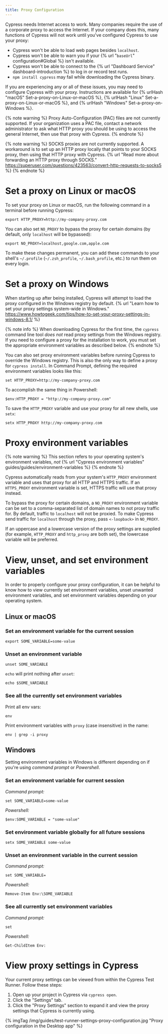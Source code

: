 ```yaml
---
title: Proxy Configuration
---
```


Cypress needs Internet access to work. Many companies require the use of a corporate proxy to access the Internet. If your company does this, many functions of Cypress will not work until you've configured Cypress to use your proxy:

- Cypress won't be able to load web pages besides `localhost`.
- Cypress won't be able to warn you if your {% url "`baseUrl`" configuration#Global %} isn't available.
- Cypress won't be able to connect to the {% url "Dashboard Service" dashboard-introduction %} to log in or record test runs.
- `npm install cypress` may fail while downloading the Cypress binary.

If you are experiencing any or all of these issues, you may need to configure Cypress with your proxy. Instructions are available for {% urlHash "macOS" Set-a-proxy-on-Linux-or-macOS %}, {% urlHash "Linux" Set-a-proxy-on-Linux-or-macOS %}, and {% urlHash "Windows" Set-a-proxy-on-Windows %}.

{% note warning %}
Proxy Auto-Configuration (PAC) files are not currently supported. If your organization uses a PAC file, contact a network administrator to ask what HTTP proxy you should be using to access the general Internet, then use that proxy with Cypress.
{% endnote %}

{% note warning %}
SOCKS proxies are not currently supported. A workaround is to set up an HTTP proxy locally that points to your SOCKS proxy, then using that HTTP proxy with Cypress. {% url "Read more about forwarding an HTTP proxy through SOCKS." https://superuser.com/questions/423563/convert-http-requests-to-socks5 %}
{% endnote %}

# Set a proxy on Linux or macOS

To set your proxy on Linux or macOS, run the following command in a terminal before running Cypress:

```shell
export HTTP_PROXY=http://my-company-proxy.com
```

You can also set `NO_PROXY` to bypass the proxy for certain domains (by default, only `localhost` will be bypassed):

```shell
export NO_PROXY=localhost,google.com,apple.com
```

To make these changes permanent, you can add these commands to your shell's `~/.profile` (`~/.zsh_profile`, `~/.bash_profile`, etc.) to run them on every login.

# Set a proxy on Windows

When starting up after being installed, Cypress will attempt to load the proxy configured in the Windows registry by default. {% url "Learn how to set your proxy settings system-wide in Windows." https://www.howtogeek.com/tips/how-to-set-your-proxy-settings-in-windows-8.1/ %}

{% note info %}
When downloading Cypress for the first time, the `cypress` command line tool *does not* read proxy settings from the Windows registry. If you need to configure a proxy for the installation to work, you must set the appropriate environment variables as described below.
{% endnote %}

You can also set proxy environment variables before running Cypress to override the Windows registry. This is also the only way to define a proxy for `cypress install`. In Command Prompt, defining the required environment variables looks like this:

```shell
set HTTP_PROXY=http://my-company-proxy.com
```

To accomplish the same thing in Powershell:

```shell
$env:HTTP_PROXY = "http://my-company-proxy.com"
```

To save the `HTTP_PROXY` variable and use your proxy for all new shells, use `setx`:

```shell
setx HTTP_PROXY http://my-company-proxy.com
```

# Proxy environment variables

{% note warning %}
This section refers to your operating system's environment variables, *not* {% url "Cypress environment variables" guides/guides/environment-variables %}
{% endnote %}

Cypress automatically reads from your system's `HTTP_PROXY` environment variable and uses that proxy for all HTTP and HTTPS traffic. If an `HTTPS_PROXY` environment variable is set, HTTPS traffic will use that proxy instead.

To bypass the proxy for certain domains, a `NO_PROXY` environment variable can be set to a comma-separated list of domain names to not proxy traffic for. By default, traffic to `localhost` will not be proxied. To make Cypress send traffic for `localhost` through the proxy, pass `<-loopback>` in `NO_PROXY`.

If an uppercase and a lowercase version of the proxy settings are supplied (for example, `HTTP_PROXY` and `http_proxy` are both set), the lowercase variable will be preferred.

# View, unset, and set environment variables

In order to properly configure your proxy configuration, it can be helpful to know how to view currently set environment variables, unset unwanted environment variables, and set environment variables depending on your operating system.

## Linux or macOS

### Set an environment variable for the current session

```shell
export SOME_VARIABLE=some-value
```

### Unset an environment variable

```shell
unset SOME_VARIABLE
```

`echo` will print nothing after `unset`:

```shell
echo $SOME_VARIABLE
```

### See all the currently set environment variables

Print all env vars:

```shell
env
```

Print environment variables with `proxy` (case insensitive) in the name:

```shell
env | grep -i proxy
```

## Windows

Setting environment variables in Windows is different depending on if you're using *command prompt* or *Powershell*.

### Set an environment variable for current session

*Command prompt:*

```shell
set SOME_VARIABLE=some-value
```

*Powershell:*

```shell
$env:SOME_VARIABLE = "some-value"
```

### Set environment variable globally for all future sessions

```shell
setx SOME_VARIABLE some-value
```

### Unset an environment variable in the current session

*Command prompt:*

```shell
set SOME_VARIABLE=
```

*Powershell:*

```shell
Remove-Item Env:\SOME_VARIABLE
```

### See all currently set environment variables

*Command prompt:*

```shell
set
```

*Powershell:*

```shell
Get-ChildItem Env:
```

# View proxy settings in Cypress

Your current proxy settings can be viewed from within the Cypress Test Runner. Follow these steps:

1. Open up your project in Cypress via `cypress open`.
2. Click the "Settings" tab.
3. Click the "Proxy Settings" section to expand it and view the proxy settings that Cypress is currently using.

{% imgTag /img/guides/test-runner-settings-proxy-configuration.jpg "Proxy configuration in the Desktop app" %}

